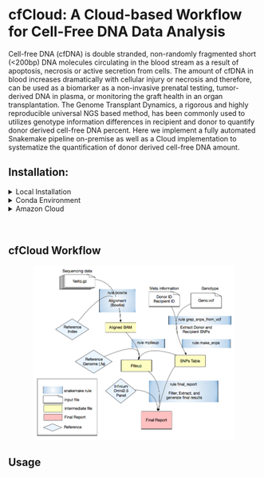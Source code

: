 # cfCloud: A Cloud-based Workflow for Cell-Free DNA Data Analysis

Cell-free DNA (cfDNA) is double stranded, non-randomly fragmented short (<200bp) DNA molecules circulating in the blood stream as a result of apoptosis, necrosis or active secretion from cells. The amount of cfDNA in blood increases dramatically with cellular injury or necrosis and therefore, can be used as a biomarker as a non-invasive prenatal testing, tumor-derived DNA in plasma, or monitoring the graft health in an organ transplantation. The Genome Transplant Dynamics, a rigorous and highly reproducible universal NGS based method, has been commonly used to utilizes genotype information differences in recipient and donor to quantify donor derived cell-free DNA percent. Here we implement a fully automated Snakemake pipeline on-premise as well as a Cloud implementation to systematize the quantification of donor derived cell-free DNA amount.


## Installation:
<details>
<summary>
Local Installation
</summary>

<hr size=5 style="display: block; height: 3px;
    border: 0; border-top: 1px solid #ccc;
    margin: 1em 0; padding: 0;"  />

### Local Installation

#### 1. Tool Prerequisites

- [python=3.7](https://www.python.org/downloads/) 
- [samtools and bcftools](https://samtools.github.io/bcftools/howtos/install.html) 
```
    git clone --branch=develop git://github.com/samtools/htslib.git
    git clone --branch=develop git://github.com/samtools/bcftools.git
    git clone --branch=develop git://github.com/samtools/samtools.git
    cd bcftools; make
    cd ../samtools; make 
```

- [PyVCF](https://pypi.org/project/PyVCF/)
```
pip3 install PyVCF
```
- [pandas](https://pandas.pydata.org/)
```
pip3 install pandas
```
- [snakemake](https://snakemake.readthedocs.io/en/stable/index.html)
```
pip3 install snakemake
```
<br />

#### 2. Clone cfCloud
```
git clone https://github.com/NHLBI-BCB/cfCloud.git
cd cfCloud
```
<br />

#### 3. Install resources

- Bowtie2 Reference Genome <br />
Can be downloaded from [Illumina iGenomes](https://support.illumina.com/sequencing/sequencing_software/igenome.html)

```
# e.g. hg19:
cd resources
wget http://igenomes.illumina.com.s3-website-us-east-1.amazonaws.com/Homo_sapiens/UCSC/hg19/Homo_sapiens_UCSC_hg19.tar.gz
tar -xzf Homo_sapiens_UCSC_hg19.tar.gz
```
<br />

- SNPs list <br />
Can be downloaded from [Illumina Genotyping Kits](https://www.illumina.com/products/by-type/microarray-kits.html)
```
# e.g. Infinium Omni2.5:
cd reources
unzip InfiniumOmni25.hg19.snps.cleaned.zip
```

<br /><br />

<hr size=5 style="display: block; height: 3px;
    border: 0; border-top: 1px solid #ccc;
    margin: 1em 0; padding: 0;"  />
<br /><br />

</details>
<details>
<summary>
Conda Environment
</summary>

<hr size=5 style="display: block; height: 3px;
    border: 0; border-top: 1px solid #ccc;
    margin: 1em 0; padding: 0;"  />

### Conda Environment

Download an installer for Python v3. (cfCloud requires python=3.7)

distribution  | instructions
---- | ----
[Anaconda](https://www.anaconda.com/products/individual#download-section) | Current version "Python 3.7 version"
[Miniconda](https://repo.anaconda.com/miniconda/) | Download the `Miniconda3-latest-*` installer based on your operating system

Run the installer file.  Depends on. your OS. It may be an executable installer or run from the command-line: `bash INSTALLER.sh` . Please see the instruction provided with the installer.

Tool Prerequisites
```shell
conda install -c anaconda pandas
conda install -c bioconda snakemake
conda install -c bioconda bcftools
conda install -c bioconda samtools
conda install -c bioconda pyvcf
```


<hr size=5 style="display: block; height: 3px;
    border: 0; border-top: 1px solid #ccc;
    margin: 1em 0; padding: 0;"  />
<br /><br />

</details>
<details>
<summary>
Amazon Cloud
</summary>

<hr size=5 style="display: block; height: 3px;
    border: 0; border-top: 1px solid #ccc;
    margin: 1em 0; padding: 0;"  />

### Amazon Cloud






<hr size=5 style="display: block; height: 3px;
    border: 0; border-top: 1px solid #ccc;
    margin: 1em 0; padding: 0;"  />
<br /><br />

</details>
<br /><br />

## cfCloud Workflow 

<p align="center">
  <img src="figure/cfCloud.png" width="80%" height="80%" title="cfCloud workflow">
</p>


## Usage




 
